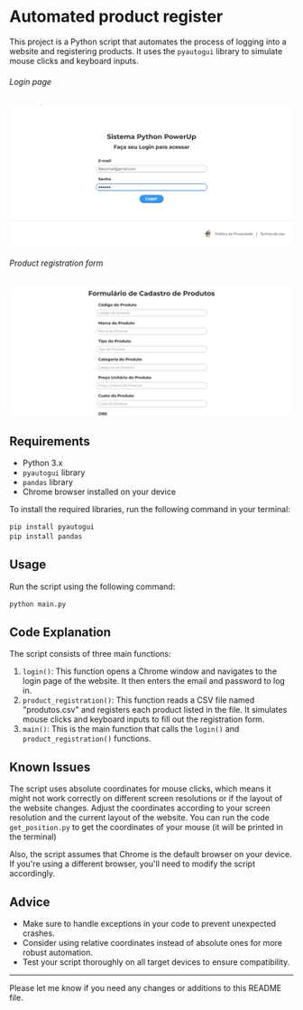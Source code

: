 # Automated product register

This project is a Python script that automates the process of logging into a website and registering products. It uses the `pyautogui` library to simulate mouse clicks and keyboard inputs.

###### Login page

![1704834764837](image/README/1704834764837.png)

###### Product registration form

![1704834890647](image/README/1704834890647.png)

## Requirements

- Python 3.x
- `pyautogui` library
- `pandas` library
- Chrome browser installed on your device

To install the required libraries, run the following command in your terminal:

```bash
pip install pyautogui
pip install pandas
```

## Usage

Run the script using the following command:

```bash
python main.py
```

## Code Explanation

The script consists of three main functions:

1. `login()`: This function opens a Chrome window and navigates to the login page of the website. It then enters the email and password to log in.
2. `product_registration()`: This function reads a CSV file named "produtos.csv" and registers each product listed in the file. It simulates mouse clicks and keyboard inputs to fill out the registration form.
3. `main()`: This is the main function that calls the `login()` and `product_registration()` functions.

## Known Issues

The script uses absolute coordinates for mouse clicks, which means it might not work correctly on different screen resolutions or if the layout of the website changes. Adjust the coordinates according to your screen resolution and the current layout of the website. You can run the code `get_position.py` to get the coordinates of your mouse (it will be printed in the terminal)

Also, the script assumes that Chrome is the default browser on your device. If you're using a different browser, you'll need to modify the script accordingly.

## Advice

- Make sure to handle exceptions in your code to prevent unexpected crashes.
- Consider using relative coordinates instead of absolute ones for more robust automation.
- Test your script thoroughly on all target devices to ensure compatibility.

---

Please let me know if you need any changes or additions to this README file.
